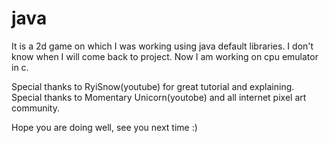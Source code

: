 # java
It is a 2d game on which I was working using java default libraries.  I don't know when I will come back to project. Now I am working on cpu emulator in c.

Special thanks to RyiSnow(youtube) for great tutorial and explaining. Special thanks to Momentary Unicorn(youtobe)  and all internet pixel art community.

Hope you are doing well, see you next time :)
